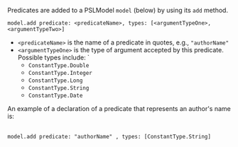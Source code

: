 Predicates are added to a PSLModel `model` (below) by using its `add` method. <br/>

`model.add predicate: <predicateName>, types: [<argumentTypeOne>,<argumentTypeTwo>]`<br/>

* `<predicateName>` is the name of a predicate in quotes, e.g., `"authorName"`
* `<argumentTypeOne>` is the type of argument accepted by this predicate. Possible types include: `
    * `ConstantType.Double`
    * `ConstantType.Integer`
    * `ConstantType.Long`
    * `ConstantType.String`
    * `ConstantType.Date`   
    

An example of a declaration of a predicate that represents an author's name is: <br/><br/>

`model.add predicate: "authorName" , types: [ConstantType.String]`

